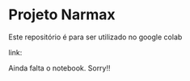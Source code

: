 # Projeto Narmax
 Este repositório é para ser utilizado no google colab

 link:

 Ainda falta o notebook. Sorry!!
